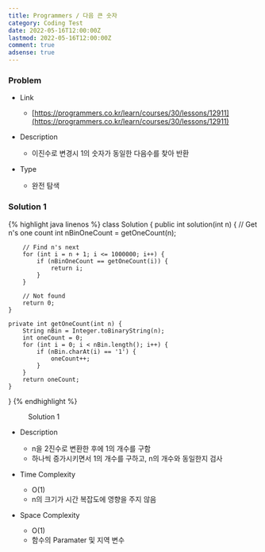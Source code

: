 ```yaml
---
title: Programmers / 다음 큰 숫자
category: Coding Test
date: 2022-05-16T12:00:00Z
lastmod: 2022-05-16T12:00:00Z
comment: true
adsense: true
---
```


### Problem

* Link
  * [https://programmers.co.kr/learn/courses/30/lessons/12911](https://programmers.co.kr/learn/courses/30/lessons/12911)

* Description
  * 이진수로 변경시 1의 숫자가 동일한 다음수를 찾아 반환

* Type
  * 완전 탐색

### Solution 1

{% highlight java linenos %}
class Solution {
    public int solution(int n) {
        // Get n's one count
        int nBinOneCount = getOneCount(n);
        
        // Find n's next
        for (int i = n + 1; i <= 1000000; i++) {
            if (nBinOneCount == getOneCount(i)) {
                return i;
            }
        }
        
        // Not found
        return 0;
    }
    
    private int getOneCount(int n) {
        String nBin = Integer.toBinaryString(n);
        int oneCount = 0;
        for (int i = 0; i < nBin.length(); i++) {
            if (nBin.charAt(i) == '1') {
                oneCount++;
            }
        }
        return oneCount;
    }
}
{% endhighlight %}
<figure>
<figcaption class="caption">Solution 1</figcaption>
</figure>

* Description
  * n을 2진수로 변환한 후에 1의 개수를 구함
  * 하나씩 증가시키면서 1의 개수를 구하고, n의 개수와 동일한지 검사

* Time Complexity
  * O(1)
  * n의 크기가 시간 복잡도에 영향을 주지 않음

* Space Complexity
  * O(1)
  * 함수의 Paramater 및 지역 변수